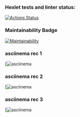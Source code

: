 ### Hexlet tests and linter status:
[![Actions Status](https://github.com/maksimovyd/python-project-49/workflows/hexlet-check/badge.svg)](https://github.com/maksimovyd/python-project-49/actions)

### Maintainability Badge
[![Maintainability](https://api.codeclimate.com/v1/badges/5b365c56313e0de0eb6b/maintainability)](https://codeclimate.com/github/maksimovyd/python-project-49/maintainability)

### asciinema rec 1
[![asciinema](https://asciinema.org/a/5fR4OXGqpUKJp3RAh5dox9U7r)

### asciinema rec 2
[![asciinema](https://asciinema.org/a/Xd3tTs6mbwcXIYe1LoOp3veH8)

### asciinema rec 3
[![asciinema](https://asciinema.org/a/vHmM8oYhcmZAZiiN9WzqCNZEf)
